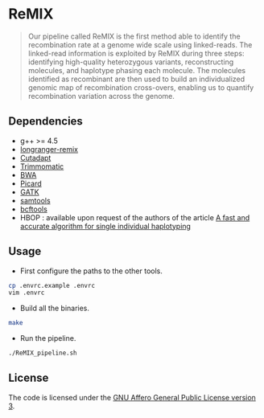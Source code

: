 # ReMIX

> Our pipeline called ReMIX is the first method able to identify the recombination rate at a genome wide scale using linked-reads.
> The linked-read information is exploited by ReMIX during three steps: identifying high-quality heterozygous variants, reconstructing molecules, and haplotype phasing each molecule. The molecules identified as recombinant are then used to build an individualized genomic map of recombination cross-overs, enabling us to quantify recombination variation across the genome.


## Dependencies

- g++ >= 4.5
- [longranger-remix](https://github.com/adreau/longranger-remix)
- [Cutadapt](https://github.com/marcelm/cutadapt)
- [Trimmomatic](https://github.com/timflutre/trimmomatic)
- [BWA](https://github.com/lh3/bwa)
- [Picard](https://github.com/broadinstitute/picard)
- [GATK](https://github.com/broadinstitute/gatk)
- [samtools](https://github.com/samtools/samtools)
- [bcftools](https://github.com/samtools/bcftools)
- HBOP : available upon request of the authors of the article [A fast and accurate algorithm for single individual haplotyping](https://www.ncbi.nlm.nih.gov/pmc/articles/PMC3521186/)

## Usage

- First configure the paths to the other tools.
```sh
cp .envrc.example .envrc
vim .envrc
```

- Build all the binaries.
```sh
make
```

- Run the pipeline.
```sh
./ReMIX_pipeline.sh
```


## License

The code is licensed under the [GNU Affero General Public License version 3](./LICENSE.md).
